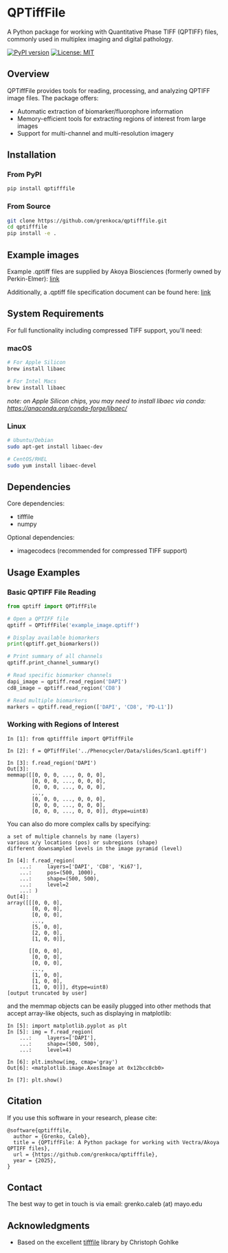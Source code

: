 # QPTiffFile

A Python package for working with Quantitative Phase TIFF (QPTIFF) files, commonly used in multiplex imaging and digital pathology.

[![PyPI version](https://badge.fury.io/py/qptifffile.svg)](https://badge.fury.io/py/qptifffile)
[![License: MIT](https://img.shields.io/badge/License-MIT-yellow.svg)](https://opensource.org/licenses/MIT)

## Overview

QPTiffFile provides tools for reading, processing, and analyzing QPTIFF image files. The package offers:

- Automatic extraction of biomarker/fluorophore information
- Memory-efficient tools for extracting regions of interest from large images
- Support for multi-channel and multi-resolution imagery

## Installation

### From PyPI

```bash
pip install qptifffile
```


### From Source

```bash
git clone https://github.com/grenkoca/qptifffile.git
cd qptifffile
pip install -e .
```

## Example images

Example .qptiff files are supplied by Akoya Biosciences (formerly owned by Perkin-Elmer): [link](https://downloads.openmicroscopy.org/images/Vectra-QPTIFF/perkinelmer/PKI_scans/)

Additionally, a .qptiff file specification document can be found here: [link](https://downloads.openmicroscopy.org/images/Vectra-QPTIFF/perkinelmer/PKI_Image%20Format.docx) 

## System Requirements

For full functionality including compressed TIFF support, you'll need:

### macOS

```bash
# For Apple Silicon
brew install libaec

# For Intel Macs
brew install libaec
```

_note: on Apple Silicon chips, you may need to install libaec via conda: https://anaconda.org/conda-forge/libaec/_


### Linux

```bash
# Ubuntu/Debian
sudo apt-get install libaec-dev

# CentOS/RHEL
sudo yum install libaec-devel
```

## Dependencies

Core dependencies:

- tifffile
- numpy

Optional dependencies:

- imagecodecs (recommended for compressed TIFF support)

## Usage Examples

### Basic QPTIFF File Reading

```python
from qptiff import QPTiffFile

# Open a QPTIFF file
qptiff = QPTiffFile('example_image.qptiff')

# Display available biomarkers
print(qptiff.get_biomarkers())

# Print summary of all channels
qptiff.print_channel_summary()

# Read specific biomarker channels
dapi_image = qptiff.read_region('DAPI')
cd8_image = qptiff.read_region('CD8')

# Read multiple biomarkers
markers = qptiff.read_region(['DAPI', 'CD8', 'PD-L1'])
```

### Working with Regions of Interest

```{python}
In [1]: from qptifffile import QPTiffFile

In [2]: f = QPTiffFile('../Phenocycler/Data/slides/Scan1.qptiff')

In [3]: f.read_region('DAPI')
Out[3]: 
memmap([[0, 0, 0, ..., 0, 0, 0],
        [0, 0, 0, ..., 0, 0, 0],
        [0, 0, 0, ..., 0, 0, 0],
        ...,
        [0, 0, 0, ..., 0, 0, 0],
        [0, 0, 0, ..., 0, 0, 0],
        [0, 0, 0, ..., 0, 0, 0]], dtype=uint8)
```
You can also do more complex calls by specifying:

    a set of multiple channels by name (layers)
    various x/y locations (pos) or subregions (shape)
    different downsampled levels in the image pyramid (level)

```{python}
In [4]: f.read_region(
    ...:     layers=['DAPI', 'CD8', 'Ki67'],
    ...:     pos=(500, 1000),
    ...:     shape=(500, 500),
    ...:     level=2
    ...: )
Out[4]: 
array([[[0, 0, 0],
        [0, 0, 0],
        [0, 0, 0],
        ...,
        [5, 0, 0],
        [2, 0, 0],
        [1, 0, 0]],

       [[0, 0, 0],
        [0, 0, 0],
        [0, 0, 0],
        ...,
        [1, 0, 0],
        [1, 0, 0],
        [1, 0, 0]]], dtype=uint8)
[output truncated by user]
```
and the memmap objects can be easily plugged into other methods that accept array-like objects, such as displaying in matplotlib:

```{python}
In [5]: import matplotlib.pyplot as plt
In [5]: img = f.read_region(
    ...:     layers=['DAPI'],
    ...:     shape=(500, 500),
    ...:     level=4)

In [6]: plt.imshow(img, cmap='gray')
Out[6]: <matplotlib.image.AxesImage at 0x12bcc8cb0>

In [7]: plt.show()
```


## Citation

If you use this software in your research, please cite:

```
@software{qptifffile,
  author = {Grenko, Caleb},
  title = {QPTiffFile: A Python package for working with Vectra/Akoya QPTIFF files},
  url = {https://github.com/grenkoca/qptifffile},
  year = {2025},
}
```

## Contact

The best way to get in touch is via email: grenko.caleb (at) mayo.edu

## Acknowledgments

- Based on the excellent [tifffile](https://github.com/cgohlke/tifffile) library by Christoph Gohlke
